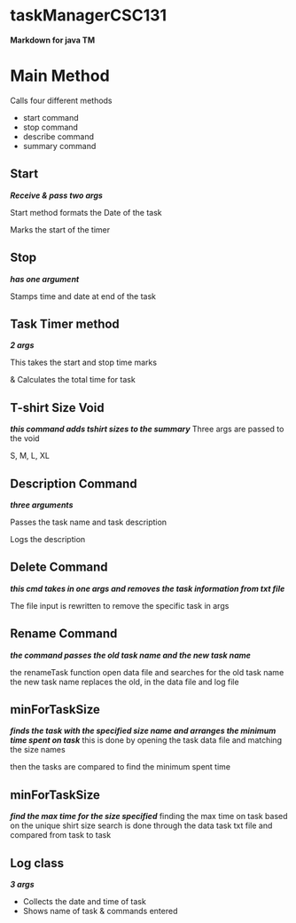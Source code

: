 # taskManagerCSC131
**Markdown for java TM**

Main Method
===========

Calls four different methods

* start command
* stop command
* describe command
* summary command

Start
--------
   ***Receive & pass two args***

Start method formats the Date of the task

Marks the start of the timer

Stop 
-------
***has one argument***

Stamps time and date at end of the task


Task Timer method
------
***2 args***

This takes the start and stop time marks

  & Calculates the total time for task
  
T-shirt Size Void
----------
***this command adds tshirt sizes to the summary***
Three args are passed to the void

S, M, L, XL
  
Description Command
----------
***three arguments***

Passes the task name and task description

Logs the description 

Delete Command
-------------
***this cmd takes in one args and removes the task information from txt file***

The file input is rewritten to remove the specific task in args


Rename Command
----------------
***the command passes the old task name and the new task name***

the renameTask function open data file and searches for the old task name
the new task name replaces the old, in the data file and log file


minForTaskSize
------------------

***finds the task with the specified size name and arranges the minimum time spent on task***
this is done by opening the task data file and matching the size names

then the tasks are compared to find the minimum spent time


minForTaskSize
-------------------
***find the max time for the size specified***
finding the max time on task based on the unique shirt size
search is done through the data task txt file and compared from task to task


Log class
-------
***3 args***

* Collects the date and time of task
* Shows name of task & commands entered
